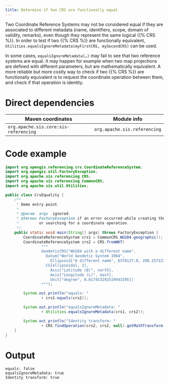 ```yaml
---
title: Determine if two CRS are functionally equal
---
```


Two Coordinate Reference Systems may not be considered equal if they are associated to different metadata
(name, identifiers, scope, domain of validity, remarks), even though they represent the same logical {{% CRS %}}.
In order to test if two {{% CRS %}} are functionally equivalent,
`Utilities​.equals­Ignore­Metadata(myFirstCRS, mySecondCRS)` can be used.

In some cases, `equals­Ignore­Metadata(…)` may fail to see that two reference systems are equal.
It may happen for example when two map projections are defined with different parameters,
but are mathematically equivalent.
A more reliable but more costly way to check if two {{% CRS %}} are functionally equivalent
is to request the coordinate operation between them, and check if that operation is identity.


# Direct dependencies

Maven coordinates                     | Module info
------------------------------------- | ----------------------------
`org.apache.sis.core:sis-referencing` | `org.apache.sis.referencing`


# Code example

```java
import org.opengis.referencing.crs.CoordinateReferenceSystem;
import org.opengis.util.FactoryException;
import org.apache.sis.referencing.CRS;
import org.apache.sis.referencing.CommonCRS;
import org.apache.sis.util.Utilities;

public class CrsEquality {
    /**
     * Demo entry point.
     *
     * @param  args  ignored.
     * @throws FactoryException if an error occurred while creating the CRS
     *         or searching for a coordinate operation.
     */
    public static void main(String[] args) throws FactoryException {
        CoordinateReferenceSystem crs1 = CommonCRS.WGS84.geographic();
        CoordinateReferenceSystem crs2 = CRS.fromWKT(
                """
                GeodeticCRS["WGS84 with a different name",
                  Datum["World Geodetic System 1984",
                    Ellipsoid["A different name", 6378137.0, 298.257223563]],
                  CS[ellipsoidal, 2],
                    Axis["Latitude (B)", north],
                    Axis["Longitude (L)", east],
                    Unit["degree", 0.017453292519943295]]
                """);

        System.out.println("equals: "
                + crs1.equals(crs2));

        System.out.println("equalsIgnoreMetadata: "
                + Utilities.equalsIgnoreMetadata(crs1, crs2));

        System.out.println("Identity transform: "
                + CRS.findOperation(crs2, crs2, null).getMathTransform().isIdentity());
    }
}
```


# Output

```
equals: false
equalsIgnoreMetadata: true
Identity transform: true
```
